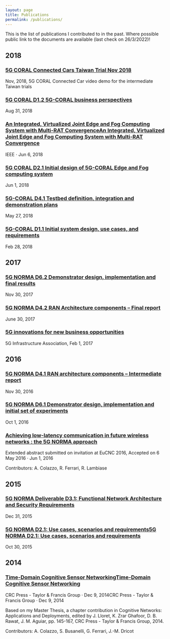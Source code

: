 ```yaml
---
layout: page
title: Publications
permalink: /publications/
---
```


This is the list of publications I contributed to in the past. Where possible public link to the documents are available (last check on 26/3/2022)!

## 2018

### [5G CORAL Connected Cars Taiwan Trial Nov 2018](https://www.youtube.com/watch?v=5e8OWrCYPpQ) 
Nov, 2018, 5G CORAL Connected Car video demo for the intermediate Taiwan trials

### [5G CORAL D1.2 5G-CORAL business perspectives](https://www.ec.europa.eu/research/participants/documents/downloadPublic?documentIds=080166e5bd51d0e5&appId=PPGMS)
Aug 31, 2018

### [An Integrated, Virtualized Joint Edge and Fog Computing System with Multi-RAT ConvergenceAn Integrated, Virtualized Joint Edge and Fog Computing System with Multi-RAT Convergence](https://ieeexplore.ieee.org/abstract/document/8436927)
IEEE · Jun 6, 2018

### [5G CORAL D2.1 Initial design of 5G-CORAL Edge and Fog computing system](https://www.ec.europa.eu/research/participants/documents/downloadPublic?documentIds=080166e5bb1b5f94&appId=PPGMS)
Jun 1, 2018

### [5G-CORAL D4.1 Testbed definition, integration and demonstration plans](https://www.ec.europa.eu/research/participants/documents/downloadPublic?documentIds=080166e5bd4eb7bc&appId=PPGMS)
May 27, 2018

### [5G-CORAL D1.1 Initial system design, use cases, and requirements](https://ec.europa.eu/research/participants/documents/downloadPublic?documentIds=080166e5b8e62111&appId=PPGMS)
Feb 28, 2018

## 2017

### [5G NORMA D6.2 Demonstrator design, implementation and final results](https://www.it.uc3m.es/wnl/5gnorma/pdf/5g_norma_d6-2.pdf)
Nov 30, 2017

### [5G NORMA D4.2 RAN Architecture components – Final report](https://www.it.uc3m.es/wnl/5gnorma/pdf/5g_norma_d4-2.pdf)
June 30, 2017

### [5G innovations for new business opportunities](https://hal.inria.fr/hal-01488208/document)
5G Infrastructure Association, Feb 1, 2017

## 2016

### [5G NORMA D4.1 RAN architecture components – Intermediate report](https://www.it.uc3m.es/wnl/5gnorma/pdf/5g_norma_d4-1.pdf)
Nov 30, 2016

### [5G NORMA D6.1 Demonstrator design, implementation and initial set of experiments](https://www.it.uc3m.es/wnl/5gnorma/pdf/5g_norma_d6-1.pdf)
Oct 1, 2016

### [Achieving low-latency communication in future wireless networks : the 5G NORMA approach](https://www.researchgate.net/profile/Alessandro-Colazzo/publication/316104208_Achieving_low-latency_communication_in_future_wireless_networks_the_5G_NORMA_approach/links/58f09a17458515ff23a8c2f0/Achieving-low-latency-communication-in-future-wireless-networks-the-5G-NORMA-approach.pdf)
Extended abstract submitted on invitation at EuCNC 2016, Accepted on 6 May 2016 · Jun 1, 2016

Contributors: A. Colazzo, R. Ferrari, R. Lambiase

## 2015

### [5G NORMA Deliverable D3.1: Functional Network Architecture and Security Requirements](https://www.it.uc3m.es/wnl/5gnorma/pdf/5g_norma_d3-1.pdf)
Dec 31, 2015

### [5G NORMA D2.1: Use cases, scenarios and requirements5G NORMA D2.1: Use cases, scenarios and requirements](https://www.it.uc3m.es/wnl/5gnorma/pdf/5g_norma_d2-1.pdf)
Oct 30, 2015

## 2014

### [Time-Domain Cognitive Sensor NetworkingTime-Domain Cognitive Sensor Networking](http://newyork.ing.uniroma1.it/IC0902/index.php?option=com_remository&Itemid=82&func=fileinfo&id=97)
CRC Press - Taylor & Francis Group · Dec 9, 2014CRC Press - Taylor & Francis Group · Dec 9, 2014

Based on my Master Thesis, a chapter contribution in Cognitive Networks: Applications and Deployments, edited by J. Lloret, K. Zrar Ghafoor, D. B. Rawat, J. M. Aguiar, pp. 145-167, CRC Press - Taylor & Francis Group, 2014.

Contributors: A. Colazzo, S. Busanelli, G. Ferrari, J.-M. Dricot
